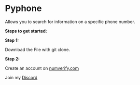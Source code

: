 # Pyphone
Allows you to search for information on a specific phone number.

__**Steps to get started:**__

__Step 1:__

Download the File with git clone.

__Step 2:__

Create an account on [numverify.com](https://numverify.com/)

Join my [Discord](https://discord.gg/d7m5zUQrd8)

